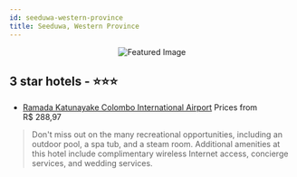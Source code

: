 ```yaml
---
id: seeduwa-western-province
title: Seeduwa, Western Province
---
```


<center><img src="https://i.travelapi.com/hotels/3000000/2230000/2227800/2227783/1d629c6e_z.jpg" alt="Featured Image" /></center>


##  3 star hotels - ⭐️⭐️⭐️

-    [Ramada Katunayake Colombo International Airport](https://us.hurb.com/hotels/seeduwa/ramada-katunayake-colombo-international-airport-JNP-JP070823?cmp=18055) Prices from R$ 288,97
   > Don't miss out on the many recreational opportunities, including an outdoor pool, a spa tub, and a steam room. Additional amenities at this hotel include complimentary wireless Internet access, concierge services, and wedding services.
